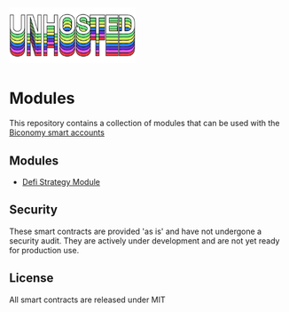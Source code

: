 # <img src="logo.png" alt="Unhosted" height="100px">
Modules
===================

This repository contains a collection of modules that can be used with the [Biconomy smart accounts](https://github.com/bcnmy/scw-contracts)

Modules
-------

- [Defi Strategy Module](./defi-strategies)


Security
----------------------
These smart contracts are provided 'as is' and have not undergone a security audit. They are actively under development and are not yet ready for production use.

License
-------
All smart contracts are released under MIT

